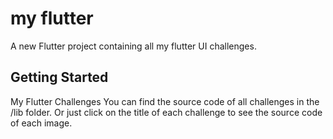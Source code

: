 # my flutter

A new Flutter project containing all my flutter UI challenges.

## Getting Started
My Flutter Challenges
You can find the source code of all challenges in the /lib folder. Or just click on the title of each challenge to see the source code of each image.
